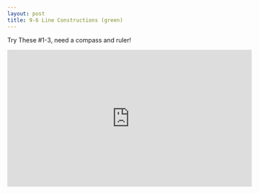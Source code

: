 ```yaml
---
layout: post
title: 9-6 Line Constructions (green)
---
```

Try These #1-3, need a compass and ruler!
<iframe width="560" height="315" src="https://www.youtube.com/embed/yJRwLKefarM" frameborder="0" allowfullscreen></iframe>
